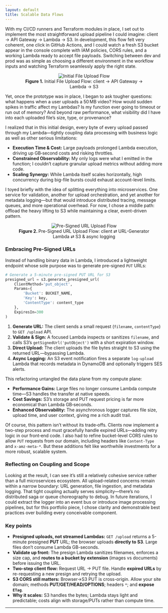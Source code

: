 ```yaml
---
layout: default
title: Scalable Data Flows
---
```


With my CI/CD runners and Terraform modules in place, I set out to implement the most straightforward upload pipeline I could imagine: client → API Gateway → Lambda → S3. In development, this flow felt very coherent, one click in GitHub Actions, and I could watch a fresh S3 bucket appear in the console complete with IAM policies, CORS rules, and a working Lambda ready to accept file payloads. Switching between dev and prod was as simple as choosing a different environment in the workflow inputs and watching Terraform seamlessly apply the right state.

<div align="center">
  <figure>
    <img src="{{ site.baseurl }}/assets/images/initial-upload-flow.png" alt="Initial File Upload Flow" />
    <figcaption><strong>Figure 1.</strong> Initial File Upload Flow: client → API Gateway → Lambda → S3</figcaption>
  </figure>
</div>

Yet, once the prototype was in place, I began to ask tougher questions: what happens when a user uploads a 50 MB video? How would sudden spikes in traffic affect my Lambdas? Is my function ever going to timeout or run out of memory? And beyond raw performance, what visibility did I have into each uploaded file’s size, type, or provenance?

I realized that in this initial design, every byte of every upload passed through my Lambda—tightly coupling data processing with business logic as well as other serious limitations:

* **Execution Time & Cost:** Large payloads prolonged Lambda execution, driving up GB‑second costs and risking throttles.
* **Constrained Observability:** My only logs were what I emitted in the function; I couldn’t capture granular upload metrics without adding more code.
* **Scaling Synergy:** While Lambda itself scales horizontally, high concurrency during big-file bursts could exhaust account-level limits.

I toyed briefly with the idea of splitting everything into microservices. One service for validation, another for upload orchestration, and yet another for metadata logging—but that would introduce distributed tracing, message queues, and more operational overhead. For now, I chose a middle path: offload the heavy lifting to S3 while maintaining a clear, event-driven pattern.

<div align="center">
    <figure>
        <img src="{{ site.baseurl }}/assets/images/presigned-url-flow.png" alt="Pre-Signed URL Upload Flow" />
        <figcaption><strong>Figure 2. </strong> Pre-Signed URL Upload Flow: client ⇄ URL-Generator Lambda ⇄ S3 & async logging</figcaption>
    </figure>
</div>

### Embracing Pre-Signed URLs

Instead of handling binary data in Lambda, I introduced a lightweight endpoint whose sole purpose was to generate pre-signed `PUT` URLs:

```python
# Generate a 5-minute pre-signed PUT URL for S3
presigned_url = s3.generate_presigned_url(
    ClientMethod='put_object',
    Params={
        'Bucket': BUCKET_NAME,
        'Key': key,
        'ContentType': content_type
    },
    ExpiresIn=300
)
```
1. **Generate URL:** The client sends a small request (`filename`, `contentType`) to `GET /upload` API.
2. **Validate & Sign:** A focused Lambda inspects or sanitizes `filename`, and calls S3’s `getSignedUrl('putObject')` with a short expiration window.
3. **Direct Upload:** The client uploads the file bytes straight to S3 using the returned URL—bypassing Lambda.
4. **Async Logging:** An S3 event notification fires a separate `log-upload` Lambda that records metadata in DynamoDB and optionally triggers SES alerts.

This refactoring untangled the data plane from my compute plane:

* **Performance Gains:** Large files no longer consume Lambda compute time—S3 handles the transfer at native speeds.
* **Cost Savings:** S3’s storage and PUT request pricing is far more economical than Lambda GB‑seconds.
* **Enhanced Observability:** The asynchronous logger captures file size, upload time, and user context, giving me a rich audit trail.

Of course, this pattern isn’t without its trade‑offs. Clients now implement a two-step process and must gracefully handle expired URLs—adding retry logic in our front‑end code. I also had to refine bucket-level CORS rules to allow `PUT` requests from our domain, including headers like `Content-Type` and `x-amz-meta-*`. But these additions felt like worthwhile investments for a more robust, scalable system.

### Reflecting on Coupling and Scope
Looking at the result, I can see it’s still a relatively cohesive service rather than a full microservices ecosystem. All upload-related concerns remain within a narrow boundary: URL generation, file ingestion, and metadata logging. That tight coupling actually serves simplicity—there’s no distributed saga or queue choreography to debug. In future iterations, I could extract the logger into an event bus or introduce image processing pipelines, but for this portfolio piece, I chose clarity and demonstrable best practices over building every conceivable component.


### Key points
- **Presigned uploads, not streamed Lambdas:** `GET /upload` returns a 5-minute presigned **PUT** URL; the browser uploads **directly to S3**. Large files don’t consume Lambda GB-seconds.
- **Validate up front:** The presign Lambda sanitizes filenames, enforces a size cap, and **routes to a bucket by extension** (images vs documents) before issuing the URL.
- **Two-step client flow:** Request URL → PUT file. Handle **expired URLs** by re-requesting a new presign and retrying the upload.
- **S3 CORS still matters:** Browser→S3 PUT is cross-origin. Allow your site domain; methods **PUT/GET/HEAD/OPTIONS**; headers `*`; and **expose `ETag`**.
- **Why it scales:** S3 handles the bytes; Lambda stays light and predictable; costs align with storage/PUTs rather than compute time.

-----------------------------
